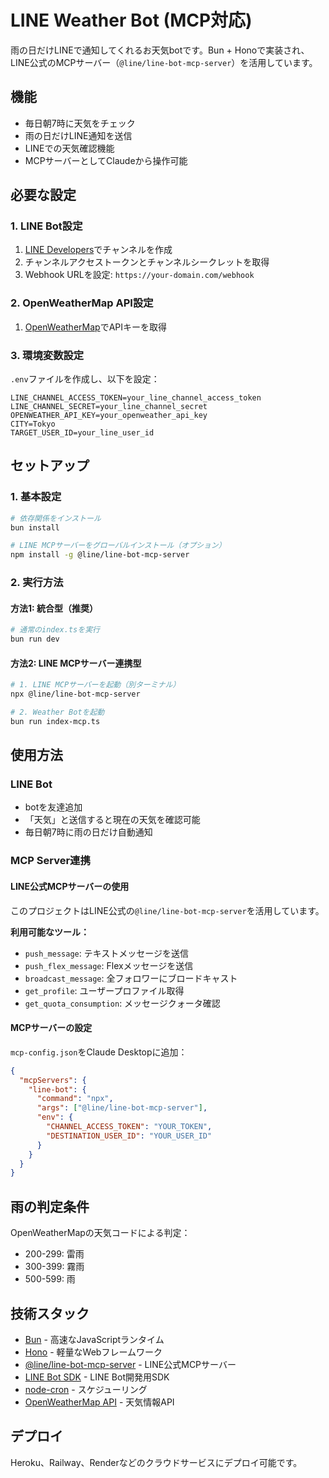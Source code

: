 # LINE Weather Bot (MCP対応)

雨の日だけLINEで通知してくれるお天気botです。Bun + Honoで実装され、LINE公式のMCPサーバー（`@line/line-bot-mcp-server`）を活用しています。

## 機能

- 毎日朝7時に天気をチェック
- 雨の日だけLINE通知を送信
- LINEでの天気確認機能
- MCPサーバーとしてClaudeから操作可能

## 必要な設定

### 1. LINE Bot設定

1. [LINE Developers](https://developers.line.biz/)でチャンネルを作成
2. チャンネルアクセストークンとチャンネルシークレットを取得
3. Webhook URLを設定: `https://your-domain.com/webhook`

### 2. OpenWeatherMap API設定

1. [OpenWeatherMap](https://openweathermap.org/api)でAPIキーを取得

### 3. 環境変数設定

`.env`ファイルを作成し、以下を設定：

```
LINE_CHANNEL_ACCESS_TOKEN=your_line_channel_access_token
LINE_CHANNEL_SECRET=your_line_channel_secret
OPENWEATHER_API_KEY=your_openweather_api_key
CITY=Tokyo
TARGET_USER_ID=your_line_user_id
```

## セットアップ

### 1. 基本設定

```bash
# 依存関係をインストール
bun install

# LINE MCPサーバーをグローバルインストール（オプション）
npm install -g @line/line-bot-mcp-server
```

### 2. 実行方法

#### 方法1: 統合型（推奨）
```bash
# 通常のindex.tsを実行
bun run dev
```

#### 方法2: LINE MCPサーバー連携型
```bash
# 1. LINE MCPサーバーを起動（別ターミナル）
npx @line/line-bot-mcp-server

# 2. Weather Botを起動
bun run index-mcp.ts
```

## 使用方法

### LINE Bot

- botを友達追加
- 「天気」と送信すると現在の天気を確認可能
- 毎日朝7時に雨の日だけ自動通知

### MCP Server連携

#### LINE公式MCPサーバーの使用

このプロジェクトはLINE公式の`@line/line-bot-mcp-server`を活用しています。

**利用可能なツール：**
- `push_message`: テキストメッセージを送信
- `push_flex_message`: Flexメッセージを送信
- `broadcast_message`: 全フォロワーにブロードキャスト
- `get_profile`: ユーザープロファイル取得
- `get_quota_consumption`: メッセージクォータ確認

#### MCPサーバーの設定

`mcp-config.json`をClaude Desktopに追加：

```json
{
  "mcpServers": {
    "line-bot": {
      "command": "npx",
      "args": ["@line/line-bot-mcp-server"],
      "env": {
        "CHANNEL_ACCESS_TOKEN": "YOUR_TOKEN",
        "DESTINATION_USER_ID": "YOUR_USER_ID"
      }
    }
  }
}
```

## 雨の判定条件

OpenWeatherMapの天気コードによる判定：
- 200-299: 雷雨
- 300-399: 霧雨
- 500-599: 雨

## 技術スタック

- [Bun](https://bun.sh/) - 高速なJavaScriptランタイム
- [Hono](https://hono.dev/) - 軽量なWebフレームワーク
- [@line/line-bot-mcp-server](https://github.com/line/line-bot-mcp-server) - LINE公式MCPサーバー
- [LINE Bot SDK](https://github.com/line/line-bot-sdk-nodejs) - LINE Bot開発用SDK
- [node-cron](https://github.com/node-cron/node-cron) - スケジューリング
- [OpenWeatherMap API](https://openweathermap.org/api) - 天気情報API

## デプロイ

Heroku、Railway、Renderなどのクラウドサービスにデプロイ可能です。